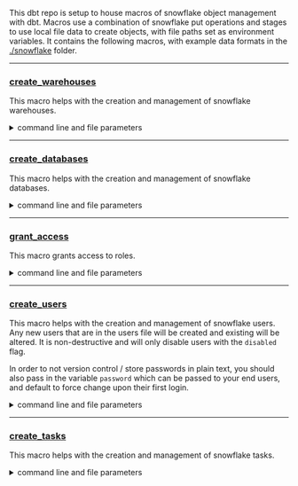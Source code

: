 This dbt repo is setup to house macros of snowflake object management with dbt.
Macros use a combination of snowflake put operations and stages to use local file data to create objects, with file paths set as environment variables. It contains the following macros, with example data formats in the [./snowflake](./snowflake/) folder.


---
### [create_warehouses](./macros/create_warehouses.sql)

This macro helps with the creation and management of snowflake warehouses. 

<details>
  <summary>command line and file parameters</summary>

  ##### command line
  ```bash
  dbt run-operation create_warehouses
  ```

  ##### file parameters
  - **name** - the warehouse name
  - **attributes** - an array of properties

</details>


---
### [create_databases](./macros/create_databases.sql)

This macro helps with the creation and management of snowflake databases. 

<details>
  <summary>command line and file parameters</summary>

  ##### command line
  ```bash
  dbt run-operation create_databases
  ```

  ##### file parameters
  - **name** - the database name
  - **schemas** - a list of schemas existing in a database

</details>

---
### [grant_access](./macros/grant_access.sql)

This macro grants access to roles.

<details>
  <summary>command line and file parameters</summary>

  ##### command line
  ```bash
  dbt run-operation grant_access
  ```

  ##### file parameters
  - **name** - the role name
  - **warehouses** - a list of warehouses a role should be able to use
  - **databases** - a list of databases a role should be able to access
  - **schemas** - a list of schemas in a database a role should be able to access
  - **priviliges** - whether a role can read only or write to a particular database.schema

</details>


---
### [create_users](./macros/create_users.sql)

This macro helps with the creation and management of snowflake users. Any new users that are in the users file will be created and existing will be altered. It is non-destructive and will only disable users with the `disabled` flag.

In order to not version control / store passwords in plain text, you should also pass in the variable `password` which can be passed to your end users, and default to force change upon their first login.

<details>
  <summary>command line and file parameters</summary>

  ##### command line
  ```bash
  dbt run-operation create_users --vars "password: $3cr3t"
  ```

  ##### file parameters
  - **name** - the username for the user
  - **attributes** - array of properties as defined in the [Snowflake Documentation](https://docs.snowflake.com/en/sql-reference/sql/alter-user#object-properties-objectproperties)
  - **roles** - list of roles to grant to the user

</details>

---
### [create_tasks](./macros/create_tasks.sql)

This macro helps with the creation and management of snowflake tasks.

<details>
  <summary>command line and file parameters</summary>

  ##### command line
  ```bash
  dbt run-operation create_tasks
  ```

  ##### file parameters
  - **name** - the database name
  - **warehouse** - the warehouse name name
  - **tasks** - a list of tasks and attributes required to create a task
  - ***name*** - a task name
  - ***column*** - a column to be used for a join
  - ***src_tbl*** - a table to be used to join (additional)
  - ***tgt_tbl*** - a table to be used to join (main)

</details>

